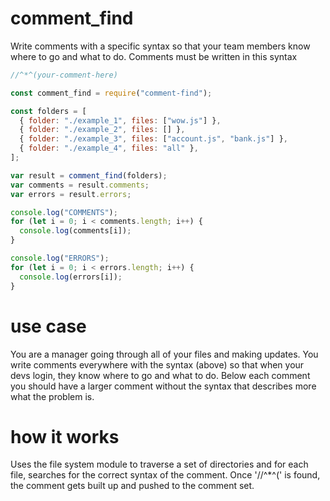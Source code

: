 # comment_find

Write comments with a specific syntax so that your team members know where to go and what to do. Comments must be written in this syntax

```js
//^*^(your-comment-here)
```

```js
const comment_find = require("comment-find");

const folders = [
  { folder: "./example_1", files: ["wow.js"] },
  { folder: "./example_2", files: [] },
  { folder: "./example_3", files: ["account.js", "bank.js"] },
  { folder: "./example_4", files: "all" },
];

var result = comment_find(folders);
var comments = result.comments;
var errors = result.errors;

console.log("COMMENTS");
for (let i = 0; i < comments.length; i++) {
  console.log(comments[i]);
}

console.log("ERRORS");
for (let i = 0; i < errors.length; i++) {
  console.log(errors[i]);
}
```

# use case

You are a manager going through all of your files and making updates. You write comments everywhere with the syntax (above) so that when your devs login, they know where to go and what to do. Below each comment you should have a larger comment without the syntax that describes more what the problem is.

# how it works

Uses the file system module to traverse a set of directories and for each file, searches for the correct syntax of the comment. Once '//^\*^(' is found, the comment gets built up and pushed to the comment set.
